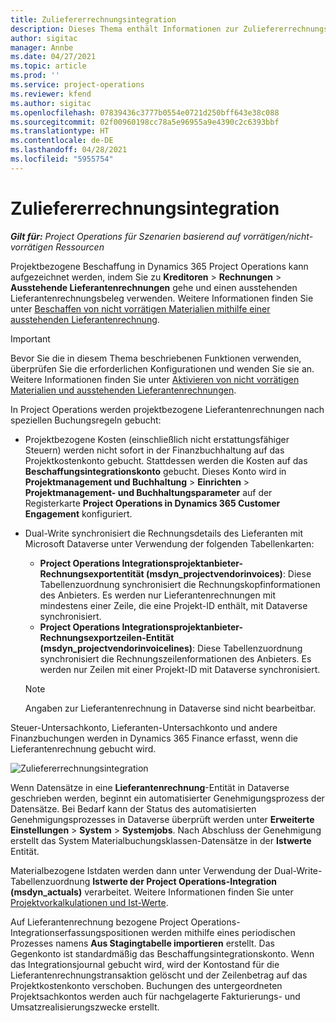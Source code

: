 ```yaml
---
title: Zuliefererrechnungsintegration
description: Dieses Thema enthält Informationen zur Zuliefererrechnungsintegration in Project Operations.
author: sigitac
manager: Annbe
ms.date: 04/27/2021
ms.topic: article
ms.prod: ''
ms.service: project-operations
ms.reviewer: kfend
ms.author: sigitac
ms.openlocfilehash: 07839436c3777b0554e0721d250bff643e38c088
ms.sourcegitcommit: 02f00960198cc78a5e96955a9e4390c2c6393bbf
ms.translationtype: HT
ms.contentlocale: de-DE
ms.lasthandoff: 04/28/2021
ms.locfileid: "5955754"
---
```

# <a name="vendor-invoice-integration"></a>Zuliefererrechnungsintegration

_**Gilt für:** Project Operations für Szenarien basierend auf vorrätigen/nicht-vorrätigen Ressourcen_

Projektbezogene Beschaffung in Dynamics 365 Project Operations kann aufgezeichnet werden, indem Sie zu **Kreditoren** > **Rechnungen** > **Ausstehende Lieferantenrechnungen** gehe und einen ausstehenden Lieferantenrechnungsbeleg verwenden. Weitere Informationen finden Sie unter [Beschaffen von nicht vorrätigen Materialien mithilfe einer ausstehenden Lieferantenrechnung](../procurement/pending-vendor-invoices.md).

> [!IMPORTANT]
> Bevor Sie die in diesem Thema beschriebenen Funktionen verwenden, überprüfen Sie die erforderlichen Konfigurationen und wenden Sie sie an. Weitere Informationen finden Sie unter [Aktivieren von nicht vorrätigen Materialien und ausstehenden Lieferantenrechnungen](../procurement/configure-materials-nonstocked.md).

In Project Operations werden projektbezogene Lieferantenrechnungen nach speziellen Buchungsregeln gebucht:

- Projektbezogene Kosten (einschließlich nicht erstattungsfähiger Steuern) werden nicht sofort in der Finanzbuchhaltung auf das Projektkostenkonto gebucht. Stattdessen werden die Kosten auf das **Beschaffungsintegrationskonto** gebucht. Dieses Konto wird in **Projektmanagement und Buchhaltung** > **Einrichten** > **Projektmanagement- und Buchhaltungsparameter** auf der Registerkarte **Project Operations in Dynamics 365 Customer Engagement** konfiguriert.
- Dual-Write synchronisiert die Rechnungsdetails des Lieferanten mit Microsoft Dataverse unter Verwendung der folgenden Tabellenkarten:

     - **Project Operations Integrationsprojektanbieter-Rechnungsexportentität (msdyn_projectvendorinvoices)**: Diese Tabellenzuordnung synchronisiert die Rechnungskopfinformationen des Anbieters. Es werden nur Lieferantenrechnungen mit mindestens einer Zeile, die eine Projekt-ID enthält, mit Dataverse synchronisiert.
     - **Project Operations Integrationsprojektanbieter-Rechnungsexportzeilen-Entität (msdyn_projectvendorinvoicelines)**: Diese Tabellenzuordnung synchronisiert die Rechnungszeilenformationen des Anbieters. Es werden nur Zeilen mit einer Projekt-ID mit Dataverse synchronisiert.

     > [!NOTE]
     > Angaben zur Lieferantenrechnung in Dataverse sind nicht bearbeitbar.

Steuer-Untersachkonto, Lieferanten-Untersachkonto und andere Finanzbuchungen werden in Dynamics 365 Finance erfasst, wenn die Lieferantenrechnung gebucht wird.

![Zuliefererrechnungsintegration](media/DW7VendorInvoice.png)

Wenn Datensätze in eine **Lieferantenrechnung**-Entität in Dataverse geschrieben werden, beginnt ein automatisierter Genehmigungsprozess der Datensätze. Bei Bedarf kann der Status des automatisierten Genehmigungsprozesses in Dataverse überprüft werden unter **Erweiterte Einstellungen** > **System** > **Systemjobs**. Nach Abschluss der Genehmigung erstellt das System Materialbuchungsklassen-Datensätze in der **Istwerte** Entität.

Materialbezogene Istdaten werden dann unter Verwendung der Dual-Write-Tabellenzuordnung **Istwerte der Project Operations-Integration (msdyn_actuals)** verarbeitet. Weitere Informationen finden Sie unter [Projektvorkalkulationen und Ist-Werte](resource-dual-write-estimates-actuals.md).

Auf Lieferantenrechnung bezogene Project Operations-Integrationserfassungspositionen werden mithilfe eines periodischen Prozesses namens **Aus Stagingtabelle importieren** erstellt. Das Gegenkonto ist standardmäßig das Beschaffungsintegrationskonto. Wenn das Integrationsjournal gebucht wird, wird der Kontostand für die Lieferantenrechnungstransaktion gelöscht und der Zeilenbetrag auf das Projektkostenkonto verschoben. Buchungen des untergeordneten Projektsachkontos werden auch für nachgelagerte Fakturierungs- und Umsatzrealisierungszwecke erstellt.

